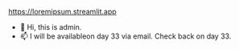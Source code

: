 https://loremipsum.streamlit.app


- 👋 Hi, this is admin. 
- 📫 I will be availableon day 33 via email. Check back on day 33.


